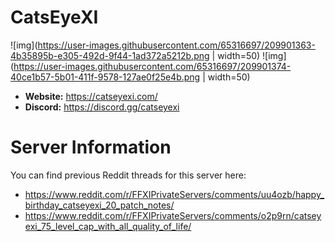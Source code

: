 # CatsEyeXI
![img](https://user-images.githubusercontent.com/65316697/209901363-4b35895b-e305-492d-9f44-1ad372a5212b.png | width=50)
![img](https://user-images.githubusercontent.com/65316697/209901374-40ce1b57-5b01-411f-9578-127ae0f25e4b.png | width=50)

  - **Website:** https://catseyexi.com/
  - **Discord:** https://discord.gg/catseyexi

# Server Information

You can find previous Reddit threads for this server here:

  - https://www.reddit.com/r/FFXIPrivateServers/comments/uu4ozb/happy_birthday_catseyexi_20_patch_notes/
  - https://www.reddit.com/r/FFXIPrivateServers/comments/o2p9rn/catseyexi_75_level_cap_with_all_quality_of_life/
